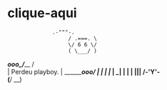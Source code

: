 # clique-aqui

                  .-"""-.
                       / .===. \
                       \/ 6 6 \/
                       ( \___/ )
  _________________ooo__\_____/_____________________
 /                                                  \
| Perdeu playboy. |
 \______________________________ooo_________________/
                       |  |  |
                       |_ | _|
                       |  |  |
                       |__|__|
                       /-'Y'-\
                      (__/ \__)
